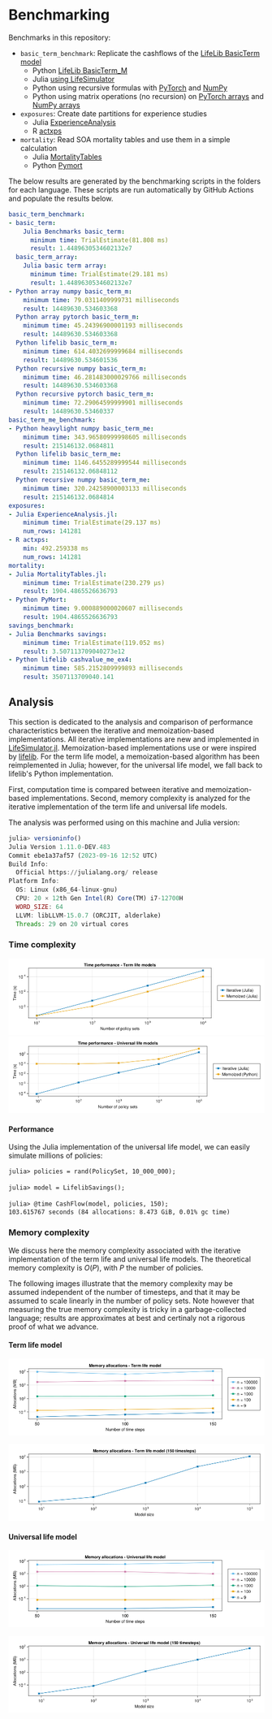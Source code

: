 # Benchmarking

Benchmarks in this repository:

* `basic_term_benchmark`: Replicate the cashflows of the [LifeLib BasicTerm model](https://github.com/lifelib-dev/lifelib/tree/main/lifelib/libraries/basiclife/BasicTerm_M)
    * Python [LifeLib BasicTerm_M](https://github.com/lifelib-dev/lifelib/tree/main/lifelib/libraries/basiclife/BasicTerm_M)
    * Julia [using LifeSimulator](https://github.com/JuliaActuary/LifeSimulator.jl)
    * Python using recursive formulas with [PyTorch](https://github.com/actuarialopensource/benchmarks/blob/main/Python/basicterm_recursive_pytorch.py) and [NumPy](https://github.com/actuarialopensource/benchmarks/blob/main/Python/basicterm_recursive_numpy.py)
    * Python using matrix operations (no recursion) on [PyTorch arrays](https://github.com/actuarialopensource/benchmarks/blob/main/Python/basicterm_array_pytorch.py) and [NumPy arrays](https://github.com/actuarialopensource/benchmarks/blob/main/Python/basicterm_array_numpy.py)
* `exposures`: Create date partitions for experience studies
    * Julia [ExperienceAnalysis](https://github.com/JuliaActuary/ExperienceAnalysis.jl)
    * R [actxps](https://github.com/mattheaphy/actxps)
* `mortality`: Read SOA mortality tables and use them in a simple calculation
    * Julia [MortalityTables](https://github.com/JuliaActuary/MortalityTables.jl)
    * Python [Pymort](https://github.com/actuarialopensource/pymort)

The below results are generated by the benchmarking scripts in the folders for each language. These scripts are run automatically by GitHub Actions and populate the results below. 
```yaml 
basic_term_benchmark:
- basic_term:
    Julia Benchmarks basic_term:
      minimum time: TrialEstimate(81.808 ms)
      result: 1.4489630534602132e7
  basic_term_array:
    Julia basic term array:
      minimum time: TrialEstimate(29.181 ms)
      result: 1.4489630534602132e7
- Python array numpy basic_term_m:
    minimum time: 79.0311409999731 milliseconds
    result: 14489630.534603368
  Python array pytorch basic_term_m:
    minimum time: 45.24396900001193 milliseconds
    result: 14489630.534603368
  Python lifelib basic_term_m:
    minimum time: 614.4032699999684 milliseconds
    result: 14489630.534601536
  Python recursive numpy basic_term_m:
    minimum time: 46.281483000029766 milliseconds
    result: 14489630.534603368
  Python recursive pytorch basic_term_m:
    minimum time: 72.29064599999901 milliseconds
    result: 14489630.53460337
basic_term_me_benchmark:
- Python heavylight numpy basic_term_me:
    minimum time: 343.96580999998605 milliseconds
    result: 215146132.0684811
  Python lifelib basic_term_me:
    minimum time: 1146.6455289999544 milliseconds
    result: 215146132.06848112
  Python recursive numpy basic_term_me:
    minimum time: 320.24258900003133 milliseconds
    result: 215146132.0684814
exposures:
- Julia ExperienceAnalysis.jl:
    minimum time: TrialEstimate(29.137 ms)
    num_rows: 141281
- R actxps:
    min: 492.259338 ms
    num_rows: 141281
mortality:
- Julia MortalityTables.jl:
    minimum time: TrialEstimate(230.279 μs)
    result: 1904.4865526636793
- Python PyMort:
    minimum time: 9.000889000020607 milliseconds
    result: 1904.4865526636793
savings_benchmark:
- Julia Benchmarks savings:
    minimum time: TrialEstimate(119.052 ms)
    result: 3.507113709040273e12
- Python lifelib cashvalue_me_ex4:
    minimum time: 585.2152809999893 milliseconds
    result: 3507113709040.141
```
## Analysis

This section is dedicated to the analysis and comparison of performance characteristics between the iterative and memoization-based implementations. All iterative implementations are new and implemented in [LifeSimulator.jl](https://github.com/JuliaActuary/LifeSimulator.jl). Memoization-based implementations use or were inspired by [lifelib](https://github.com/lifelib-dev/lifelib). For the term life model, a memoization-based algorithm has been reimplemented in Julia; however, for the universal life model, we fall back to lifelib's Python implementation.

First, computation time is compared between iterative and memoization-based implementations. Second, memory complexity is analyzed for the iterative implementation of the term life and universal life models.

The analysis was performed using on this machine and Julia version:

```julia
julia> versioninfo()
Julia Version 1.11.0-DEV.483
Commit ebe1a37af57 (2023-09-16 12:52 UTC)
Build Info:
  Official https://julialang.org/ release
Platform Info:
  OS: Linux (x86_64-linux-gnu)
  CPU: 20 × 12th Gen Intel(R) Core(TM) i7-12700H
  WORD_SIZE: 64
  LLVM: libLLVM-15.0.7 (ORCJIT, alderlake)
  Threads: 29 on 20 virtual cores
```

### Time complexity

![](Julia/analysis/images/time_complexity_basic_life.png)
![](Julia/analysis/images/time_complexity_universal_life.png)

#### Performance

Using the Julia implementation of the universal life model, we can easily simulate millions of policies:

```julia-repl
julia> policies = rand(PolicySet, 10_000_000);

julia> model = LifelibSavings();

julia> @time CashFlow(model, policies, 150);
103.615767 seconds (84 allocations: 8.473 GiB, 0.01% gc time)
```

### Memory complexity

We discuss here the memory complexity associated with the iterative implementation of the term life and universal life models. The theoretical memory complexity is $O(P)$, with $P$ the number of policies.

The following images illustrate that the memory complexity may be assumed independent of the number of timesteps, and that it may be assumed to scale linearly in the number of policy sets. Note however that measuring the true memory complexity is tricky in a garbage-collected language; results are approximates at best and certinaly not a rigorous proof of what we advance.

#### Term life model

![](Julia/analysis/images/memory_complexity_variable_duration_basic_life.png)

![](Julia/analysis/images/memory_complexity_static_duration_basic_life.png)

#### Universal life model

![](Julia/analysis/images/memory_complexity_variable_duration_universal_life.png)

![](Julia/analysis/images/memory_complexity_static_duration_universal_life.png)
